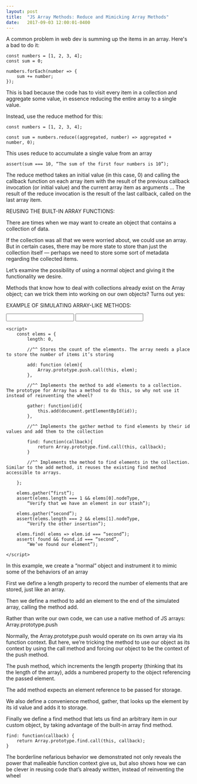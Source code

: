 ```yaml
---
layout: post
title:  "JS Array Methods: Reduce and Mimicking Array Methods"
date:   2017-09-03 12:00:01-0400
---
```

A common problem in web dev is summing up the items in an array. Here's a bad to do it:

    const numbers = [1, 2, 3, 4];
    const sum = 0;

    numbers.forEach(number => {
        sum += number;
    });

This is bad because the code has to visit every item in a collection and aggregate some value, in essence reducing the entire array to a single value.

Instead, use the reduce method for this:

    const numbers = [1, 2, 3, 4];

    const sum = numbers.reduce((aggregated, number) => aggregated + number, 0);

This uses reduce to accumulate a single value from an array

    assert(sum === 10, “The sum of the first four numbers is 10”);

The reduce method takes an initial value (in this case, 0) and calling the callback function on each array item with the result of the previous callback invocation (or initial value) and the current array item as arguments
… The result of the reduce invocation is the result of the last callback, called on the last array item.

REUSING THE BUILT-IN ARRAY FUNCTIONS:

There are times when we may want to create an object that contains a collection of data.

If the collection was all that we were worried about, we could use an array. But in certain cases, there may be more state to store than just the collection itself — perhaps we need to store some sort of metadata regarding the collected items.

Let’s examine the possibility of using a normal object and giving it the functionality we desire.

Methods that know how to deal with collections already exist on the Array object; can we trick them into working on our own objects? Turns out yes:

EXAMPLE OF SIMULATING ARRAY-LIKE METHODS:

<body>
    <input id=“first” />
    <input id =“second” />

    <script>
        const elems = {
            length: 0,
            
            //^^ Stores the count of the elements. The array needs a place to store the number of items it’s storing
    
            add: function (elem){
                Array.prototype.push.call(this, elem);
            },  

            //^^ Implements the method to add elements to a collection. The prototype for Array has a method to do this, so why not use it instead of reinventing the wheel?
            
            gather: function(id){
                this.add(document.getElementById(id));
            },

            //^^ Implements the gather method to find elements by their id values and add them to the collection

            find: function(callback){
                return Array.prototype.find.call(this, callback);
            }

            //^^ Implements the method to find elements in the collection. Similar to the add method, it reuses the existing find method accessible to arrays.

        };

        elems.gather(“first”);
        assert(elems.length === 1 && elems[0].nodeType,
            “Verify that we have an element in our stash”);

        elems.gather(“second”);
        assert(elems.length === 2 && elems[1].nodeType,
            “Verify the other insertion”);

        elems.find( elems => elem.id === “second”);
        assert( found && found.id === “second”,
            “We’ve found our element”);

    </script>
</body>


In this example, we create a “normal” object and instrument it to mimic some of the behaviors of an array

First we define a length property to record the number of elements that are stored, just like an array.

Then we define a method to add an element to the end of the simulated array, calling the method add.

Rather than write our own code, we can use a native method of JS arrays: Array.prototype.push

Normally, the Array.prototype.push would operate on its own array via its function context. But here, we’re tricking the method to use our object as its context by using the call method and forcing our object to be the context of the push method.

The push method, which increments the length property (thinking that its the length of the array), adds a numbered property to the object referencing the passed element. 

The add method expects an element reference to be passed for storage. 

We also define a convenience method, gather, that looks up the element by its id value and adds it to storage.

Finally we define a find method that lets us find an arbitrary item in our custom object, by taking advantage of the built-in array find method.

    find: function(callback) {
        return Array.prototype.find.call(this, callback);
    }

The borderline nefarious behavior we demonstrated not only reveals the power that malleable function context give us, but also shows how we can be clever in reusing code that’s already written, instead of reinventing the wheel
